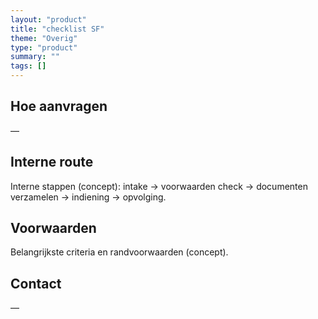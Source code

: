 ```yaml
---
layout: "product"
title: "checklist SF"
theme: "Overig"
type: "product"
summary: ""
tags: []
---
```

## Hoe aanvragen
—

## Interne route
Interne stappen (concept): intake → voorwaarden check → documenten verzamelen → indiening → opvolging.

## Voorwaarden
Belangrijkste criteria en randvoorwaarden (concept).

## Contact
—
